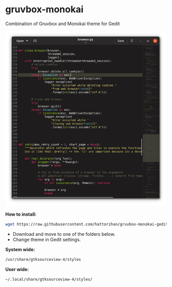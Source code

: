# gruvbox-monokai
Combination of Gruvbox and Monokai theme for Gedit

![Screenshot](screenshot.png)

**How to install:**

```bash
wget https://raw.githubusercontent.com/hattorihan/gruvbox-monokai-gedit/master/gruvbox-monokai.xml
```

- Download and move to one of the folders below. 
- Change theme in Gedit settings.

**System wide:**

```bash
/usr/share/gtksourceview-4/styles
```

**User wide:**

```bash
~/.local/share/gtksourceview-4/styles/
```

